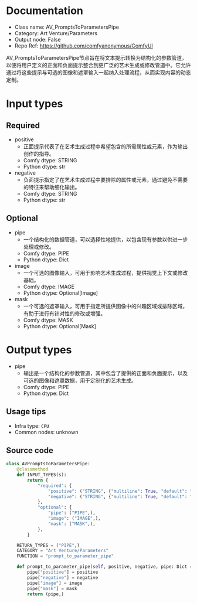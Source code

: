 
# Documentation
- Class name: AV_PromptsToParametersPipe
- Category: Art Venture/Parameters
- Output node: False
- Repo Ref: https://github.com/comfyanonymous/ComfyUI

AV_PromptsToParametersPipe节点旨在将文本提示转换为结构化的参数管道，以便将用户定义的正面和负面提示整合到更广泛的艺术生成或修改管道中。它允许通过将这些提示与可选的图像和遮罩输入一起纳入处理流程，从而实现内容的动态定制。

# Input types
## Required
- positive
    - 正面提示代表了在艺术生成过程中希望包含的所需属性或元素，作为输出创作的指导。
    - Comfy dtype: STRING
    - Python dtype: str
- negative
    - 负面提示指定了在艺术生成过程中要排除的属性或元素，通过避免不需要的特征来帮助细化输出。
    - Comfy dtype: STRING
    - Python dtype: str
## Optional
- pipe
    - 一个结构化的数据管道，可以选择性地提供，以包含现有参数以供进一步处理或修改。
    - Comfy dtype: PIPE
    - Python dtype: Dict
- image
    - 一个可选的图像输入，可用于影响艺术生成过程，提供视觉上下文或修改基础。
    - Comfy dtype: IMAGE
    - Python dtype: Optional[Image]
- mask
    - 一个可选的遮罩输入，可用于指定所提供图像中的兴趣区域或排除区域，有助于进行有针对性的修改或增强。
    - Comfy dtype: MASK
    - Python dtype: Optional[Mask]

# Output types
- pipe
    - 输出是一个结构化的参数管道，其中包含了提供的正面和负面提示，以及可选的图像和遮罩数据，用于定制化的艺术生成。
    - Comfy dtype: PIPE
    - Python dtype: Dict


## Usage tips
- Infra type: `CPU`
- Common nodes: unknown


## Source code
```python
class AVPromptsToParametersPipe:
    @classmethod
    def INPUT_TYPES(s):
        return {
            "required": {
                "positive": ("STRING", {"multiline": True, "default": "Positive"}),
                "negative": ("STRING", {"multiline": True, "default": "Negative"}),
            },
            "optional": {
                "pipe": ("PIPE",),
                "image": ("IMAGE",),
                "mask": ("MASK",),
            },
        }

    RETURN_TYPES = ("PIPE",)
    CATEGORY = "Art Venture/Parameters"
    FUNCTION = "prompt_to_parameter_pipe"

    def prompt_to_parameter_pipe(self, positive, negative, pipe: Dict = {}, image=None, mask=None):
        pipe["positive"] = positive
        pipe["negative"] = negative
        pipe["image"] = image
        pipe["mask"] = mask
        return (pipe,)

```
